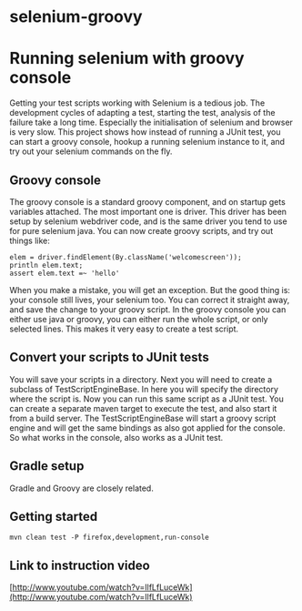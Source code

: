 selenium-groovy
===============

# Running selenium with groovy console
Getting your test scripts working with Selenium is a tedious job. The development cycles of adapting a test, starting the test, analysis of the failure take a long time. Especially the initialisation of selenium and browser is very slow.
This project shows how instead of running a JUnit test, you can start a groovy console, hookup a running selenium instance to it, and try out your selenium commands on the fly.

## Groovy console
The groovy console is a standard groovy component, and on startup gets variables attached. The most important one is driver. This driver has been setup by selenium webdriver code, and is the same driver you tend to use for pure selenium java. You can now create groovy scripts, and try out things like:

    elem = driver.findElement(By.className('welcomescreen'));
    println elem.text;
    assert elem.text =~ 'hello'

When you make a mistake, you will get an exception. But the good thing is: your console still lives, your selenium too. You can correct it straight away, and save the change to your groovy script. In the groovy console you can either use java or groovy, you can either run the whole script, or only selected lines. This makes it very easy to create a test script.

## Convert your scripts to JUnit tests
You will save your scripts in a directory. Next you will need to create a subclass of TestScriptEngineBase. In here you will specify the directory where the script is. Now you can run this same script as a JUnit test. You can create a separate maven target to execute the test, and also start it from a build server. The TestScriptEngineBase will start a groovy script engine and will get the same bindings as also got applied for the console. So what works in the console, also works as a JUnit test.

## Gradle setup
Gradle and Groovy are closely related. 


## Getting started

    mvn clean test -P firefox,development,run-console

## Link to instruction video
[http://www.youtube.com/watch?v=IlfLfLuceWk](http://www.youtube.com/watch?v=IlfLfLuceWk)

